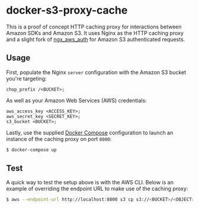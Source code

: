 # docker-s3-proxy-cache

This is a proof of concept HTTP caching proxy for interactions between Amazon SDKs and Amazon S3. It uses Nginx as the HTTP caching proxy and a slight fork of [ngx_aws_auth](https://github.com/anomalizer/ngx_aws_auth/compare/AuthV2...hectcastro:hmc/remove-date-string-to-sign) for Amazon S3 authenticated requests.

## Usage

First, populate the Nginx `server` configuration with the Amazon S3 bucket you're targeting:

```nginx
chop_prefix /<BUCKET>;
```

As well as your Amazon Web Services (AWS) credentials:

```nginx
aws_access_key <ACCESS_KEY>;
aws_secret_key <SECRET_KEY>;
s3_bucket <BUCKET>;
```

Lastly, use the supplied [Docker Compose](https://docs.docker.com/compose/) configuration to launch an instance of the caching proxy on port `8000`:

```bash
$ docker-compose up
```

## Test

A quick way to test the setup above is with the AWS CLI. Below is an example of overriding the endpoint URL to make use of the caching proxy:

```bash
$ aws --endpoint-url http://localhost:8000 s3 cp s3://<BUCKET>/<OBJECT> .
```
